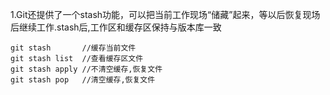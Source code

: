 1.Git还提供了一个stash功能，可以把当前工作现场“储藏”起来，等以后恢复现场后继续工作.stash后,工作区和缓存区保持与版本库一致
```
git stash       //缓存当前文件
git stash list  //查看缓存区文件
git stash apply //不清空缓存,恢复文件
git stash pop   //清空缓存,恢复文件
```